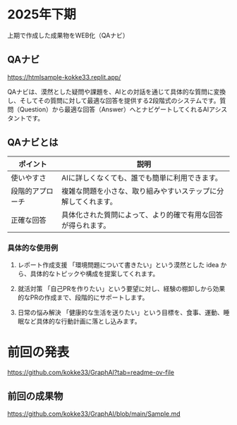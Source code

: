 # 2025年下期
上期で作成した成果物をWEB化（QAナビ）

## QAナビ
https://htmlsample-kokke33.replit.app/

QAナビは、漠然とした疑問や課題を、AIとの対話を通じて具体的な質問に変換し、そしてその質問に対して最適な回答を提供する2段階式のシステムです。質問（Question）から最適な回答（Answer）へとナビゲートしてくれるAIアシスタントです。

## QAナビとは

|  ポイント | 説明 |
| ------------- | ------------- |
| 使いやすさ  | AIに詳しくなくても、誰でも簡単に利用できます。  |
| 段階的アプローチ  | 複雑な問題を小さな、取り組みやすいステップに分解してくれます。  |
| 正確な回答  | 具体化された質問によって、より的確で有用な回答が得られます。  |


### 具体的な使用例
1. レポート作成支援
「環境問題について書きたい」という漠然とした idea から、具体的なトピックや構成を提案してくれます。

2. 就活対策
「自己PRを作りたい」という要望に対し、経験の棚卸しから効果的なPRの作成まで、段階的にサポートします。

3. 日常の悩み解決
「健康的な生活を送りたい」という目標を、食事、運動、睡眠など具体的な行動計画に落とし込みます。

# 前回の発表
 https://github.com/kokke33/GraphAI?tab=readme-ov-file

## 前回の成果物
 https://github.com/kokke33/GraphAI/blob/main/Sample.md
